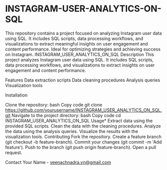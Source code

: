 # INSTAGRAM-USER-ANALYTICS-ON-SQL
 This repository contains a project focused on analyzing Instagram user data using SQL. It includes SQL scripts, data processing workflows, and visualizations to extract meaningful insights on user engagement and content performance. Ideal for optimizing strategies and achieving success on Instagram.
 INSTAGRAM_USER_ANALYTICS_ON_SQL
Description
This project analyzes Instagram user data using SQL. It includes SQL scripts, data processing workflows, and visualizations to extract insights on user engagement and content performance.

Features
Data extraction scripts
Data cleaning procedures
Analysis queries
Visualization tools

Installation

Clone the repository:
bash
Copy code
git clone https://github.com/yourusername/INSTAGRAM_USER_ANALYTICS_ON_SQL.git
Navigate to the project directory:
bash
Copy code
cd INSTAGRAM_USER_ANALYTICS_ON_SQL
Usage*
Extract data using the provided SQL scripts.
Clean the data with the cleaning procedures.
Analyze the data using the analysis queries.
Visualize the results with the visualization tools.
Contributing
Fork the repository.
Create a feature branch (git checkout -b feature-branch).
Commit your changes (git commit -m 'Add feature').
Push to the branch (git push origin feature-branch).
Open a pull request.


Contact
Your Name - veenachnadra.vn@gmail.com


